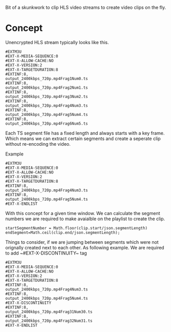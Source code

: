 Bit of a skunkwork to clip HLS video streams to create video clips on the fly.

# Concept

Unencrypted HLS stream typically looks like this.

~~~
#EXTM3U
#EXT-X-MEDIA-SEQUENCE:0
#EXT-X-ALLOW-CACHE:NO
#EXT-X-VERSION:2
#EXT-X-TARGETDURATION:8
#EXTINF:8,
output_2400kbps_720p.mp4Frag1Num0.ts
#EXTINF:8,
output_2400kbps_720p.mp4Frag2Num1.ts
#EXTINF:8,
output_2400kbps_720p.mp4Frag3Num2.ts
#EXTINF:8,
output_2400kbps_720p.mp4Frag4Num3.ts
#EXTINF:8,
output_2400kbps_720p.mp4Frag5Num4.ts
#EXTINF:8,
output_2400kbps_720p.mp4Frag6Num5.ts
~~~

Each TS segment file has a fixed length and always starts with a key frame. Which means we can extract certain segments and create a seperate clip without re-encoding the video. 

Example
~~~
#EXTM3U
#EXT-X-MEDIA-SEQUENCE:0
#EXT-X-ALLOW-CACHE:NO
#EXT-X-VERSION:2
#EXT-X-TARGETDURATION:8
#EXTINF:8,
output_2400kbps_720p.mp4Frag4Num3.ts
#EXTINF:8,
output_2400kbps_720p.mp4Frag5Num4.ts
#EXT-X-ENDLIST
~~~

With this concept for a given time window. We can calculate the segment numbers we are required to make avaialble on the playlist to create the clip.

~~~
startSegmentNumber = Math.floor(clip.start/json.segmentLength)
endSegment=Math.ceil(clip.end/json.segmentLength);
~~~

Things to consider, if we are jumping between segments which were not orignally created next to each other. As following example. We are required to add ~#EXT-X-DISCONTINUITY~ tag

~~~
#EXTM3U
#EXT-X-MEDIA-SEQUENCE:0
#EXT-X-ALLOW-CACHE:NO
#EXT-X-VERSION:2
#EXT-X-TARGETDURATION:8
#EXTINF:8,
output_2400kbps_720p.mp4Frag4Num3.ts
#EXTINF:8,
output_2400kbps_720p.mp4Frag5Num4.ts
#EXT-X-DISCONTINUITY
#EXTINF:8,
output_2400kbps_720p.mp4Frag31Num30.ts
#EXTINF:8,
output_2400kbps_720p.mp4Frag32Num31.ts
#EXT-X-ENDLIST
~~~


